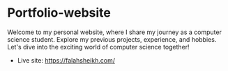 # Portfolio-website
Welcome to my personal website, where I share my journey as a computer science student. Explore my previous projects, experience, and hobbies. Let's dive into the exciting world of computer science together!
- Live site: https://falahsheikh.com/
